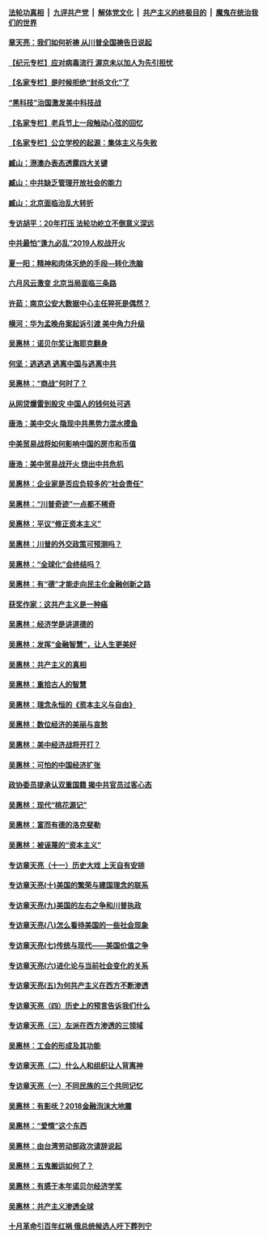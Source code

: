 

####  [法轮功真相](../../../../basic/blob/master/README.md?t=07041831) &nbsp;|&nbsp; [九评共产党](../../../../9ping.md/blob/master/README.md?t=07041831) &nbsp;|&nbsp; [解体党文化](../../../../jtdwh.md/blob/master/README.md?t=07041831)  &nbsp;|&nbsp; [共产主义的终极目的](../../../../gczydzjmd.md/blob/master/README.md?t=07041831) &nbsp;|&nbsp; [魔鬼在统治我们的世界](../../../../mgztzwmdsj.md/blob/master/README.md?t=07041831) 

#### [章天亮：我们如何祈祷 从川普全国祷告日说起](../pages/nsc423/n11944627.md?t=07041831) 

#### [【纪元专栏】应对病毒流行 渥京未以加人为先引担忧](../pages/nsc423/n11875714.md?t=07041831) 

#### [【名家专栏】是时候拒绝“封杀文化”了](../pages/nsc423/n11814093.md?t=07041831) 

#### [“黑科技”治国激发美中科技战](../pages/nsc423/n11638056.md?t=07041831) 

#### [【名家专栏】老兵节上一段触动心弦的回忆](../pages/nsc423/n11646016.md?t=07041831) 

#### [【名家专栏】公立学校的起源：集体主义与失败](../pages/nsc423/n11601833.md?t=07041831) 

#### [臧山：港澳办表态透露四大关键](../pages/nsc423/n11421628.md?t=07041831) 

#### [臧山：中共缺乏管理开放社会的能力](../pages/nsc423/n11407457.md?t=07041831) 

#### [臧山：北京面临治乱大转折](../pages/nsc423/n11406895.md?t=07041831) 

#### [专访胡平：20年打压 法轮功屹立不倒意义深远](../pages/nsc423/n11398800.md?t=07041831) 

#### [中共最怕“逢九必乱”2019人权战开火](../pages/nsc423/n11385248.md?t=07041831) 

#### [夏一阳：精神和肉体灭绝的手段—转化洗脑](../pages/nsc423/n11368250.md?t=07041831) 

#### [六月风云激变 北京当局面临三条路](../pages/nsc423/n11313668.md?t=07041831) 

#### [许茹：南京公安大数据中心主任猝死是偶然？](../pages/nsc423/n11064744.md?t=07041831) 

#### [横河：华为孟晚舟案起诉引渡 美中角力升级](../pages/nsc423/n11027230.md?t=07041831) 

#### [吴惠林：诺贝尔奖让海耶克翻身](../pages/nsc423/n10890049.md?t=07041831) 

#### [何坚：逃逃逃 逃离中国与逃离中共](../pages/nsc423/n10592891.md?t=07041831) 

#### [吴惠林：“商战”何时了？](../pages/nsc423/n10573558.md?t=07041831) 

#### [从网贷爆雷到股灾 中国人的钱何处可逃](../pages/nsc423/n10572800.md?t=07041831) 

#### [唐浩：美中交火 隐现中共黑势力混水摸鱼](../pages/nsc423/n10544040.md?t=07041831) 

#### [中美贸易战将如何影响中国的房市和币值](../pages/nsc423/n10543697.md?t=07041831) 

#### [唐浩：美中贸易战开火 烧出中共危机](../pages/nsc423/n10540126.md?t=07041831) 

#### [吴惠林：企业家是否应负较多的“社会责任”](../pages/nsc423/n10535022.md?t=07041831) 

#### [吴惠林：“川普奇迹”一点都不稀奇](../pages/nsc423/n10512808.md?t=07041831) 

#### [吴惠林：平议“修正资本主义”](../pages/nsc423/n10495724.md?t=07041831) 

#### [吴惠林：川普的外交政策可预测吗？](../pages/nsc423/n10462387.md?t=07041831) 

#### [吴惠林：“全球化”会终结吗？](../pages/nsc423/n10452838.md?t=07041831) 

#### [吴惠林：有“德”才能走向民主化金融创新之路](../pages/nsc423/n10432292.md?t=07041831) 

#### [获奖作家：这共产主义是一种癌](../pages/nsc423/n10431541.md?t=07041831) 

#### [吴惠林：经济学是讲道德的](../pages/nsc423/n10398014.md?t=07041831) 

#### [吴惠林：发挥“金融智慧”，让人生更美好](../pages/nsc423/n10375019.md?t=07041831) 

#### [吴惠林：共产主义的真相](../pages/nsc423/n10351394.md?t=07041831) 

#### [吴惠林：重拾古人的智慧](../pages/nsc423/n10337691.md?t=07041831) 

#### [吴惠林：理念永恒的《资本主义与自由》](../pages/nsc423/n10316274.md?t=07041831) 

#### [吴惠林：数位经济的美丽与哀愁](../pages/nsc423/n10292946.md?t=07041831) 

#### [吴惠林：美中经济战将开打？](../pages/nsc423/n10258825.md?t=07041831) 

#### [吴惠林：可怕的中国经济扩张](../pages/nsc423/n10219147.md?t=07041831) 

#### [政协委员提承认双重国籍 揭中共官员过客心态](../pages/nsc423/n10208809.md?t=07041831) 

#### [吴惠林：现代“桃花源记”](../pages/nsc423/n10185234.md?t=07041831) 

#### [吴惠林：富而有德的洛克斐勒](../pages/nsc423/n10142264.md?t=07041831) 

#### [吴惠林：被诬蔑的“资本主义”](../pages/nsc423/n10124816.md?t=07041831) 

#### [专访章天亮（十一）历史大戏 上天自有安排](../pages/nsc423/n10094905.md?t=07041831) 

#### [专访章天亮(十)美国的繁荣与建国理念的联系](../pages/nsc423/n10094899.md?t=07041831) 

#### [专访章天亮(九)美国的左右之争和川普执政](../pages/nsc423/n10094889.md?t=07041831) 

#### [专访章天亮(八)怎么看待美国的一些社会现象](../pages/nsc423/n10094857.md?t=07041831) 

#### [专访章天亮(七)传统与现代——美国价值之争](../pages/nsc423/n10093140.md?t=07041831) 

#### [专访章天亮(六)进化论与当前社会变化的关系](../pages/nsc423/n10092036.md?t=07041831) 

#### [专访章天亮(五)为何共产主义在西方不断渗透](../pages/nsc423/n10083620.md?t=07041831) 

#### [专访章天亮（四）历史上的预言告诉我们什么](../pages/nsc423/n10083606.md?t=07041831) 

#### [专访章天亮（三）左派在西方渗透的三领域](../pages/nsc423/n10081115.md?t=07041831) 

#### [吴惠林：工会的形成及其功能](../pages/nsc423/n10080633.md?t=07041831) 

#### [专访章天亮（二）什么人和组织让人背离神](../pages/nsc423/n10076637.md?t=07041831) 

#### [专访章天亮（一）不同民族的三个共同记忆](../pages/nsc423/n10074188.md?t=07041831) 

#### [吴惠林：有影呒？2018金融泡沫大地震](../pages/nsc423/n10040534.md?t=07041831) 

#### [吴惠林：“爱情”这个东西](../pages/nsc423/n10019423.md?t=07041831) 

#### [吴惠林：由台湾劳动部政次请辞说起](../pages/nsc423/n9979679.md?t=07041831) 

#### [吴惠林：五鬼搬运如何了？](../pages/nsc423/n9925338.md?t=07041831) 

#### [吴惠林：有感于本年诺贝尔经济学奖](../pages/nsc423/n9871883.md?t=07041831) 

#### [吴惠林：共产主义渗透全球](../pages/nsc423/n9812748.md?t=07041831) 

#### [十月革命引百年红祸 俄总统候选人吁下葬列宁](../pages/nsc423/n9810182.md?t=07041831) 

